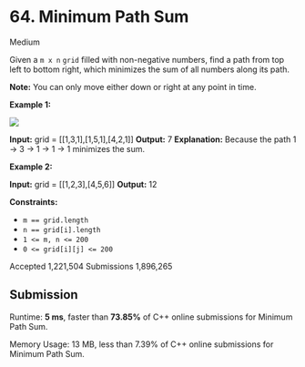 # 64.  Minimum Path Sum

Medium

Given a  `m x n`  `grid`  filled with non-negative numbers, find a path from top left to bottom right, which minimizes the sum of all numbers along its path.

**Note:**  You can only move either down or right at any point in time.

**Example 1:**

![](https://assets.leetcode.com/uploads/2020/11/05/minpath.jpg)

**Input:** grid = [[1,3,1],[1,5,1],[4,2,1]]
**Output:** 7
**Explanation:** Because the path 1 → 3 → 1 → 1 → 1 minimizes the sum.

**Example 2:**

**Input:** grid = [[1,2,3],[4,5,6]]
**Output:** 12

**Constraints:**

-   `m == grid.length`
-   `n == grid[i].length`
-   `1 <= m, n <= 200`
-   `0 <= grid[i][j] <= 200`

Accepted 1,221,504   Submissions 1,896,265

## Submission

Runtime: **5 ms**, faster than  **73.85%**  of  C++  online submissions for  Minimum Path Sum.

Memory Usage: 13 MB, less than  7.39%  of  C++  online submissions for  Minimum Path Sum.